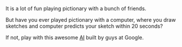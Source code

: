 It is a lot of fun playing pictionary with a bunch of friends. 

But have you ever played pictionary with a computer, where you draw sketches and computer predicts your sketch within 20 seconds?

If not, play with this awesome [AI](www.quickdraw.google.com) built by guys at Google.